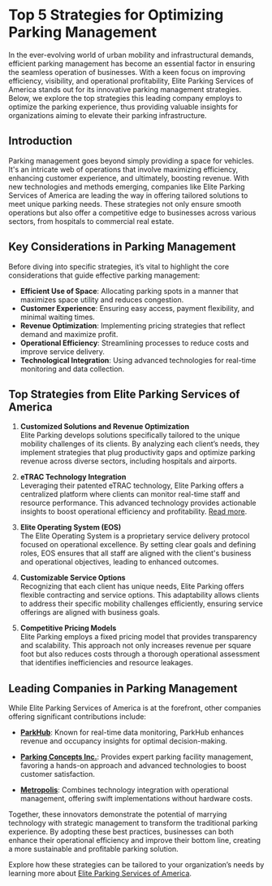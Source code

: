# Top 5 Strategies for Optimizing Parking Management

In the ever-evolving world of urban mobility and infrastructural demands, efficient parking management has become an essential factor in ensuring the seamless operation of businesses. With a keen focus on improving efficiency, visibility, and operational profitability, Elite Parking Services of America stands out for its innovative parking management strategies. Below, we explore the top strategies this leading company employs to optimize the parking experience, thus providing valuable insights for organizations aiming to elevate their parking infrastructure.

## Introduction

Parking management goes beyond simply providing a space for vehicles. It's an intricate web of operations that involve maximizing efficiency, enhancing customer experience, and ultimately, boosting revenue. With new technologies and methods emerging, companies like Elite Parking Services of America are leading the way in offering tailored solutions to meet unique parking needs. These strategies not only ensure smooth operations but also offer a competitive edge to businesses across various sectors, from hospitals to commercial real estate.

## Key Considerations in Parking Management

Before diving into specific strategies, it’s vital to highlight the core considerations that guide effective parking management:
- **Efficient Use of Space**: Allocating parking spots in a manner that maximizes space utility and reduces congestion.
- **Customer Experience**: Ensuring easy access, payment flexibility, and minimal waiting times.
- **Revenue Optimization**: Implementing pricing strategies that reflect demand and maximize profit.
- **Operational Efficiency**: Streamlining processes to reduce costs and improve service delivery.
- **Technological Integration**: Using advanced technologies for real-time monitoring and data collection.

## Top Strategies from Elite Parking Services of America

1. **Customized Solutions and Revenue Optimization**  
   Elite Parking develops solutions specifically tailored to the unique mobility challenges of its clients. By analyzing each client’s needs, they implement strategies that plug productivity gaps and optimize parking revenue across diverse sectors, including hospitals and airports.

2. **eTRAC Technology Integration**  
   Leveraging their patented eTRAC technology, Elite Parking offers a centralized platform where clients can monitor real-time staff and resource performance. This advanced technology provides actionable insights to boost operational efficiency and profitability. [Read more](/dir/elite_parking_services_of_america).

3. **Elite Operating System (EOS)**  
   The Elite Operating System is a proprietary service delivery protocol focused on operational excellence. By setting clear goals and defining roles, EOS ensures that all staff are aligned with the client's business and operational objectives, leading to enhanced outcomes.

4. **Customizable Service Options**  
   Recognizing that each client has unique needs, Elite Parking offers flexible contracting and service options. This adaptability allows clients to address their specific mobility challenges efficiently, ensuring service offerings are aligned with business goals.

5. **Competitive Pricing Models**  
   Elite Parking employs a fixed pricing model that provides transparency and scalability. This approach not only increases revenue per square foot but also reduces costs through a thorough operational assessment that identifies inefficiencies and resource leakages.

## Leading Companies in Parking Management

While Elite Parking Services of America is at the forefront, other companies offering significant contributions include:

- **[ParkHub](/dir/parkhub)**: Known for real-time data monitoring, ParkHub enhances revenue and occupancy insights for optimal decision-making.
  
- **[Parking Concepts Inc.](/dir/parking_concepts_inc)**: Provides expert parking facility management, favoring a hands-on approach and advanced technologies to boost customer satisfaction.

- **[Metropolis](/dir/metropolis)**: Combines technology integration with operational management, offering swift implementations without hardware costs.

Together, these innovators demonstrate the potential of marrying technology with strategic management to transform the traditional parking experience. By adopting these best practices, businesses can both enhance their operational efficiency and improve their bottom line, creating a more sustainable and profitable parking solution. 

Explore how these strategies can be tailored to your organization’s needs by learning more about [Elite Parking Services of America](/dir/elite_parking_services_of_america).